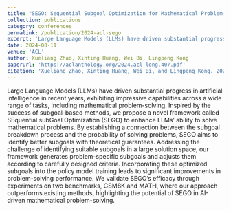 ```yaml
---
title: "SEGO: Sequential Subgoal Optimization for Mathematical Problem-Solving"
collection: publications
category: conferences
permalink: /publication/2024-acl-sego
excerpt: 'Large Language Models (LLMs) have driven substantial progress in artificial intelligence in recent years, exhibiting impressive capabilities across a wide range of tasks, including mathematical problem-solving. Inspired by the success of subgoal-based methods, we propose a novel framework called SEquential subGoal Optimization (SEGO) to enhance LLMs’ ability to solve mathematical problems. By establishing a connection between the subgoal breakdown process and the probability of solving problems, SEGO aims to identify better subgoals with theoretical guarantees. Addressing the challenge of identifying suitable subgoals in a large solution space, our framework generates problem-specific subgoals and adjusts them according to carefully designed criteria. Incorporating these optimized subgoals into the policy model training leads to significant improvements in problem-solving performance. We validate SEGO’s efficacy through experiments on two benchmarks, GSM8K and MATH, where our approach outperforms existing methods, highlighting the potential of SEGO in AI-driven mathematical problem-solving.'
date: 2024-08-11
venue: 'ACL'
author: Xueliang Zhao, Xinting Huang, Wei Bi, Lingpeng Kong
paperurl: 'https://aclanthology.org/2024.acl-long.407.pdf'
citation: 'Xueliang Zhao, Xinting Huang, Wei Bi, and Lingpeng Kong. 2024. SEGO: Sequential Subgoal Optimization for Mathematical Problem-Solving. In Proceedings of the 62nd Annual Meeting of the Association for Computational Linguistics (Volume 1: Long Papers), pages 7544–7565, Bangkok, Thailand. Association for Computational Linguistics.'
---
```


Large Language Models (LLMs) have driven substantial progress in artificial intelligence in recent years, exhibiting impressive capabilities across a wide range of tasks, including mathematical problem-solving. Inspired by the success of subgoal-based methods, we propose a novel framework called SEquential subGoal Optimization (SEGO) to enhance LLMs’ ability to solve mathematical problems. By establishing a connection between the subgoal breakdown process and the probability of solving problems, SEGO aims to identify better subgoals with theoretical guarantees. Addressing the challenge of identifying suitable subgoals in a large solution space, our framework generates problem-specific subgoals and adjusts them according to carefully designed criteria. Incorporating these optimized subgoals into the policy model training leads to significant improvements in problem-solving performance. We validate SEGO’s efficacy through experiments on two benchmarks, GSM8K and MATH, where our approach outperforms existing methods, highlighting the potential of SEGO in AI-driven mathematical problem-solving.
